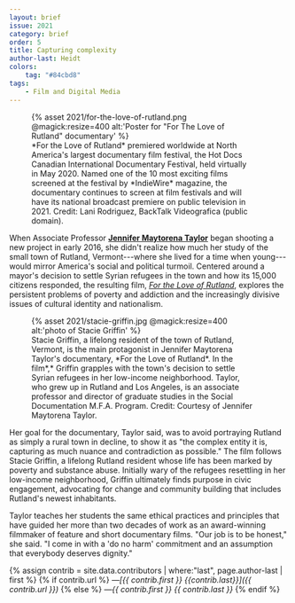 ```yaml
---
layout: brief
issue: 2021
category: brief
order: 5
title: Capturing complexity
author-last: Heidt
colors:
    tag: "#84cbd8"
tags:
    - Film and Digital Media
---
```

<figure style="width:400px">
  {% asset 2021/for-the-love-of-rutland.png @magick:resize=400 alt:'Poster for "For The Love of Rutland" documentary' %}<figcaption markdown="span">*For the Love of Rutland* premiered worldwide at North America's largest documentary film festival, the Hot Docs Canadian International Documentary Festival, held virtually in May 2020. Named one of the 10 most exciting films screened at the festival by *IndieWire* magazine, the documentary continues to screen at film festivals and will have its national broadcast premiere on public television in 2021. Credit: Lani Rodriguez, BackTalk Videografica (public domain).</figcaption>
</figure>

When Associate Professor [**Jennifer Maytorena Taylor**](https://film.ucsc.edu/faculty/jennifer_taylor) began shooting a new project in early 2016, she didn't realize how much her study of the small town of Rutland, Vermont---where she lived for a time when young---would mirror America's social and political turmoil. Centered around a mayor's decision to settle Syrian refugees in the town and how its 15,000 citizens responded, the resulting film, [*For the Love of Rutland*](https://rocofilms.com/rutland/), explores the persistent problems of poverty and addiction and the increasingly divisive issues of cultural identity and nationalism.

<figure style="width:400px">
  {% asset 2021/stacie-griffin.jpg @magick:resize=400 alt:'photo of Stacie Griffin' %}<figcaption markdown="span">Stacie Griffin, a lifelong resident of the town of Rutland, Vermont, is the main protagonist in Jennifer Maytorena Taylor's documentary, *For the Love of Rutland*. In the film*,* Griffin grapples with the town's decision to settle Syrian refugees in her low-income neighborhood. Taylor, who grew up in Rutland and Los Angeles, is an associate professor and director of graduate studies in the Social Documentation M.F.A. Program. Credit: Courtesy of Jennifer Maytorena Taylor.</figcaption>
</figure>

Her goal for the documentary, Taylor said, was to avoid portraying Rutland as simply a rural town in decline, to show it as "the complex entity it is, capturing as much nuance and contradiction as possible." The film follows Stacie Griffin, a lifelong Rutland resident whose life has been marked by poverty and substance abuse. Initially wary of the refugees resettling in her low-income neighborhood, Griffin ultimately finds purpose in civic engagement, advocating for change and community building that includes Rutland's newest inhabitants.

Taylor teaches her students the same ethical practices and principles that have guided her more than two decades of work as an award-winning filmmaker of feature and short documentary films. "Our job is to be honest," she said. "I come in with a 'do no harm' commitment and an assumption that everybody deserves dignity."

{% assign contrib = site.data.contributors | where:"last", page.author-last | first %}
{% if contrib.url %}
*&mdash;[{{ contrib.first }} {{contrib.last}}]({{ contrib.url }})*
{% else %}
*&mdash;{{ contrib.first }} {{ contrib.last }}*
{% endif %}
